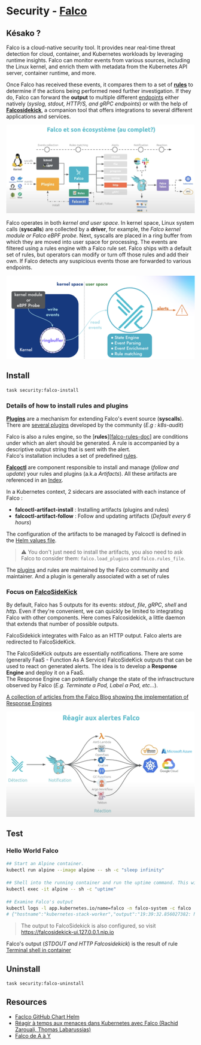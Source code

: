 # Security - [Falco][falco-docs]

## Késako ?

Falco is a cloud-native security tool. It provides near real-time threat detection for cloud, container, and Kubernetes workloads by leveraging runtime insights. Falco can monitor events from various sources, including the Linux kernel, and enrich them with metadata from the Kubernetes API server, container runtime, and more.

Once Falco has received these events, it compares them to a set of [**rules**][falco-rules-doc] to determine if the actions being performed need further investigation. If they do, Falco can forward the **output** to multiple different [endpoints][falco-outputs-doc] either natively (*syslog, stdout, HTTP/S, and gRPC endpoints*) or with the help of [**Falcosidekick**][falcosidekick-doc], a companion tool that offers integrations to several different applications and services.

![Falco Ecosystem](../images/falco-complete-archi.png)

Falco operates in both *kernel and user space*. In kernel space, Linux system calls (**syscalls**) are collected by a **driver**, for example, the *Falco kernel module or Falco eBPF probe*. Next, syscalls are placed in a ring buffer from which they are moved into user space for processing. The events are filtered using a rules engine with a Falco rule set. Falco ships with a default set of rules, but operators can modify or turn off those rules and add their own. If Falco detects any suspicious events those are forwarded to various endpoints.

![Falco Architecture](../images/falco-architecture.png)

## Install

```bash
task security:falco-install
```

### Details of how to install rules and plugins

[**Plugins**][falco-plugins-doc] are a mechanism for extending Falco's event source (**syscalls**). There are [several plugins][falco-registed-plugins] developed by the community (*E.g : k8s-audit*)

Falco is also a rules engine, so the [**rules**][[falco-rules-doc]] are conditions under which an alert should be generated. A rule is accompanied by a descriptive output string that is sent with the alert. \
Falco's installation includes a set of predefined [rules][falco-default-rules].

[**Falcoctl**][falcoctl-docs] are component responsible to install and manage (*follow and update*) your rules and plugins (a.k.a *Artifacts*). All these artifacts are referenced in an [Index](https://falcosecurity.github.io/falcoctl/index.yaml).

In a Kubernetes context, 2 sidecars are associated with each instance of Falco :

- **falcoctl-artifact-install** : Installing artifacts (plugins and rules)
- **falcoctl-artifact-follow** : Follow and updating artifacts (*Default every 6 hours*)

The configuration of the artifacts to be managed by Falcoctl is defined in the [Helm values file](./helm.values.yml).

> ⚠️ You don't just need to install the artifacts, you also need to ask Falco to consider them: `falco.load_plugins` and `falco.rules_file`.

The [plugins][falco-registed-plugins] and rules are maintained by the Falco community and maintainer. And a plugin is generally associated with a set of rules

### Focus on [FalcoSideKick][falcosidekick-doc]

By default, Falco has 5 outputs for its events: *stdout*, *file*, *gRPC*, *shell* and *http*. Even if they're convenient, we can quickly be limited to integrating Falco with other components. Here comes Falcosidekick, a little daemon that extends that number of possible outputs.

FalcoSidekick integrates with Falco as an HTTP output. Falco alerts are redirected to FalcoSideKick.

The FalcoSideKick outputs are essentially notifications.  There are some (generally FaaS - Function As A Service) FalcoSideKick outputs that can be used to react on generated alerts. The idea is to develop a **Response Engine** and deploy it on a FaaS. \
The Response Engine can potentially change the state of the infrasctructure observed by Falco (*E.g. Terminate a Pod, Label a Pod, etc...*).

[A collection of articles from the Falco Blog showing the implementation of Response Engines][falcosidekick-response-engine-blog]

![Falcosidekick Response Engine Architecture](../images/falcosidekick-response-engine-archi.png)

## Test

### Hello World Falco

```bash
## Start an Alpine container.
kubectl run alpine --image alpine -- sh -c "sleep infinity"

## Shell into the running container and run the uptime command. This will trigger Falco to send an Alert.
kubectl exec -it alpine -- sh -c "uptime"

## Examine Falco's output 
kubectl logs -l app.kubernetes.io/name=falco -n falco-system -c falco | grep Notice
# {"hostname":"kubernetes-stack-worker","output":"19:39:32.856027382: Notice A shell was spawned in a ... }
```

> The output to FalcoSidekick is also configured, so visit https://falcosidekick-ui.127.0.0.1.nip.io

Falco's output (*STDOUT and HTTP Falcosidekick*) is the result of rule [Terminal shell in container](https://github.com/falcosecurity/rules/blob/28b98b6f5f2fd1c1a82fc96c07bc844db33eb7cd/rules/falco_rules.yaml#L710)



## Uninstall

```bash
task security:falco-uninstall
```

## Resources

- [Faclco GitHub Chart Helm][falco-gh-chart-helm]
- [Réagir à temps aux menaces dans Kubernetes avec Falco (Rachid Zarouali, Thomas Labarussias)][falco-youtube]
- [Falco de A à Y][falco-blog-by-quentin-joly]

<!-- Links -->
[falco-docs]: https://falco.org/
[falco-youtube]: https://youtu.be/Mx28fhyKX7Q?si=GIQsPn2UOCsBl1JO
[falco-blog-by-quentin-joly]: https://une-tasse-de.cafe/blog/falco/
[falco-default-macros]: https://falco.org/docs/reference/rules/default-macros/
[falco-default-rules]: https://falco.org/docs/reference/rules/default-rules/
[falcoctl-docs]: https://falco.org/blog/falcoctl-install-manage-rules-plugins/
[falco-registed-plugins]: https://falco.org/docs/plugins/registered-plugins/
[falco-gh-chart-helm]: https://github.com/falcosecurity/charts/blob/master/charts/falco/README.md
[falco-rules-doc]: https://falco.org/docs/rules/
[falco-outputs-doc]: https://falco.org/docs/outputs/
[falcosidekick-doc]: https://falco.org/blog/extend-falco-outputs-with-falcosidekick/
[falco-plugins-doc]: https://falco.org/docs/plugins/
[falcosidekick-response-engine-blog]: https://falco.org/blog/falcosidekick-response-engine-part-1-kubeless/